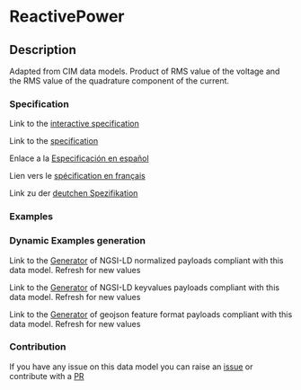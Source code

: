 # ReactivePower

## Description 

Adapted from CIM data models. Product of RMS value of the voltage and the RMS value of the quadrature component of the current.
### Specification

Link to the [interactive specification](https://swagger.lab.fiware.org/?url=https://smart-data-models.github.io/dataModel.EnergyCIM/ReactivePower/swagger.yaml)

Link to the [specification](https://smart-data-models.github.io/dataModel.EnergyCIM/ReactivePower/doc/spec.md)

Enlace a la [Especificación en español](https://smart-data-models.github.io/dataModel.EnergyCIM/ReactivePower/doc/spec_ES.md)

Lien vers le [spécification en français](https://smart-data-models.github.io/dataModel.EnergyCIM/ReactivePower/doc/spec_FR.md)

Link zu der [deutchen Spezifikation](https://smart-data-models.github.io/dataModel.EnergyCIM/ReactivePower/doc/spec_DE.md)
### Examples
### Dynamic Examples generation

Link to the [Generator](https://smartdatamodels.org/extra/ngsi-ld_generator_v0.92.php?schemaUrl=https://raw.githubusercontent.com/smart-data-models/dataModel.EnergyCIM/master/ReactivePower/schema.json&email=info@smartdatamodels.org) of NGSI-LD normalized payloads compliant with this data model. Refresh for new values

Link to the [Generator](https://smartdatamodels.org/extra/ngsi-ld_generator_keyvalues_v0.92.php?schemaUrl=https://raw.githubusercontent.com/smart-data-models/dataModel.EnergyCIM/master/ReactivePower/schema.json&email=info@smartdatamodels.org) of NGSI-LD keyvalues payloads compliant with this data model. Refresh for new values

Link to the [Generator](https://smartdatamodels.org/extra/geojson_features_generator_v1.0.php?schemaUrl=https://raw.githubusercontent.com/smart-data-models/dataModel.EnergyCIM/master/ReactivePower/schema.json&email=info@smartdatamodels.org) of geojson feature format payloads compliant with this data model. Refresh for new values
### Contribution

 If you have any issue on this data model you can raise an [issue](https://github.com/smart-data-models/dataModel.EnergyCIM/issues)  or contribute with a [PR](https://github.com/smart-data-models/dataModel.EnergyCIM/pulls)